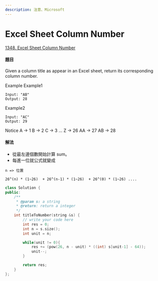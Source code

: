 ```yaml
---
description: 注意、Microsoft
---
```


# Excel Sheet Column Number

[1348. Excel Sheet Column Number](https://www.lintcode.com/problem/excel-sheet-column-number/?_from=ladder&&fromId=115)

#### 題目

Given a column title as appear in an Excel sheet, return its corresponding column number.

Example Example1

```text
Input: "AB"
Output: 28
```

Example2

```text
Input: "AC"
Output: 29
```

Notice A -&gt; 1 B -&gt; 2 C -&gt; 3 ... Z -&gt; 26 AA -&gt; 27 AB -&gt; 28

#### 解法

* 從最左邊個數開始計算 sum。
* 每進一位就公式就變成

```text
n => 位置

26^(n) * (1~26)  + 26^(n-1) * (1~26)  + 26^(0) * (1~26) ....
```

```cpp
class Solution {
public:
    /**
     * @param s: a string
     * @return: return a integer
     */
    int titleToNumber(string &s) {
        // write your code here
        int res = 0;
        int n = s.size();
        int unit = n;

        while(unit != 0){
            res += (pow(26, n - unit) * ((int) s[unit-1] - 64)); 
            unit--;
        }

        return res;
    }
};
```

